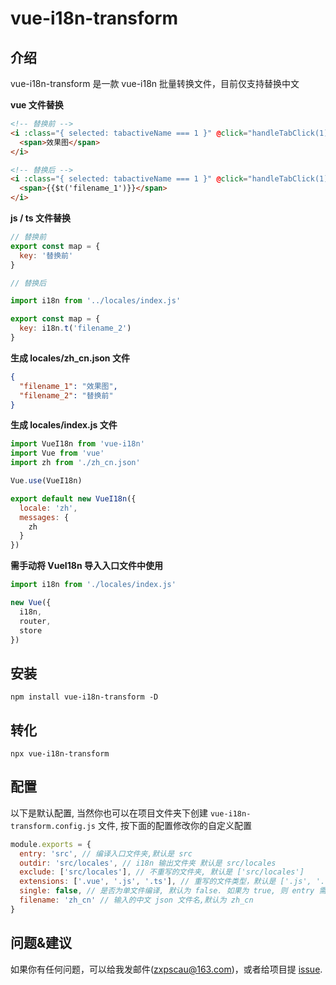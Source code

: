 # vue-i18n-transform

## 介绍

vue-i18n-transform 是一款 vue-i18n 批量转换文件，目前仅支持替换中文

**vue 文件替换**

```html
<!-- 替换前 -->
<i :class="{ selected: tabactiveName === 1 }" @click="handleTabClick(1)">
  <span>效果图</span>
</i>

<!-- 替换后 -->
<i :class="{ selected: tabactiveName === 1 }" @click="handleTabClick(1)">
  <span>{{$t('filename_1')}}</span>
</i>
```

**js / ts 文件替换**

```js
// 替换前
export const map = {
  key: '替换前'
}

// 替换后

import i18n from '../locales/index.js'

export const map = {
  key: i18n.t('filename_2')
}
```

**生成 locales/zh_cn.json 文件**

```json
{
  "filename_1": "效果图",
  "filename_2": "替换前"
}
```

**生成 locales/index.js 文件**

```js
import VueI18n from 'vue-i18n'
import Vue from 'vue'
import zh from './zh_cn.json'

Vue.use(VueI18n)

export default new VueI18n({
  locale: 'zh',
  messages: {
    zh
  }
})
```

**需手动将 VueI18n 导入入口文件中使用**

```js
import i18n from './locales/index.js'

new Vue({
  i18n,
  router,
  store
})
```

## 安装

```
npm install vue-i18n-transform -D
```

## 转化

```
npx vue-i18n-transform
```

## 配置

以下是默认配置, 当然你也可以在项目文件夹下创建 `vue-i18n-transform.config.js` 文件, 按下面的配置修改你的自定义配置

```js
module.exports = {
  entry: 'src', // 编译入口文件夹,默认是 src
  outdir: 'src/locales', // i18n 输出文件夹 默认是 src/locales
  exclude: ['src/locales'], // 不重写的文件夹, 默认是 ['src/locales']
  extensions: ['.vue', '.js', '.ts'], // 重写的文件类型，默认是 ['.js', '.vue', '.ts']
  single: false, // 是否为单文件编译, 默认为 false. 如果为 true, 则 entry 需为文件而不是文件夹, 如 entry: 'src/index.vue'
  filename: 'zh_cn' // 输入的中文 json 文件名,默认为 zh_cn
}
```

## 问题&建议

如果你有任何问题，可以给我发邮件(zxpscau@163.com)，或者给项目提 [issue](https://github.com/zxpsuper/vue-i18n-transform/issues/new).
